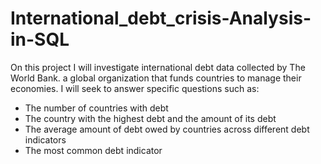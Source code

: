 # International_debt_crisis-Analysis-in-SQL
On this project I will investigate international debt data collected by The World Bank. a global organization that funds countries to manage their economies. I will seek to answer specific questions such as:
* The number of countries with debt
* The country with the highest debt and the amount of its debt
* The average amount of debt owed by countries across different debt indicators
* The most common debt indicator

